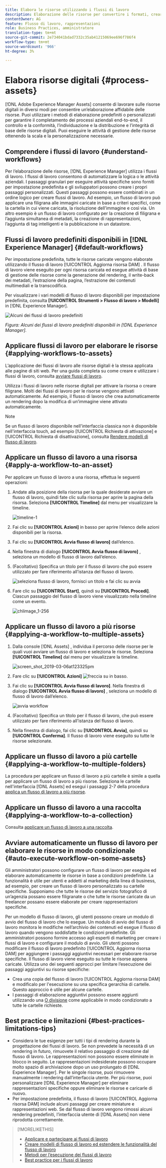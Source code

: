 ```yaml
---
title: Elabora le risorse utilizzando i flussi di lavoro
description: Elaborazione delle risorse per convertire i formati, creare rappresentazioni, gestire le risorse, convalidare le risorse ed eseguire flussi di lavoro.
contentOwner: AG
feature: Flusso di lavoro, rappresentazioni
role: Business Practices, amministratore
translation-type: tm+mt
source-git-commit: 2e734041bdad7332c35ab41215069ee696f786f4
workflow-type: tm+mt
source-wordcount: '966'
ht-degree: 3%

---
```



# Elabora risorse digitali {#process-assets}

[!DNL Adobe Experience Manager Assets] consente di lavorare sulle risorse digitali in diversi modi per consentire un’elaborazione affidabile delle risorse. Puoi utilizzare i metodi di elaborazione predefiniti o personalizzati per garantire il completamento dei processi aziendali end-to-end, il controllo e la conformità, l’individuazione e la distribuzione e l’integrità di base delle risorse digitali. Puoi eseguire le attività di gestione delle risorse ottenendo la scala e la personalizzazione necessarie.

## Comprendere i flussi di lavoro {#understand-workflows}

Per l’elaborazione delle risorse, [!DNL Experience Manager] utilizza i flussi di lavoro. I flussi di lavoro consentono di automatizzare la logica o le attività aziendali. I passaggi granulari per eseguire attività specifiche sono forniti per impostazione predefinita e gli sviluppatori possono creare i propri passaggi personalizzati. Questi passaggi possono essere combinati in un ordine logico per creare flussi di lavoro. Ad esempio, un flusso di lavoro può applicare una filigrana alle immagini caricate in base a criteri specifici, come la cartella in cui viene caricata, la risoluzione dell’immagine e così via. Un altro esempio è un flusso di lavoro configurato per la creazione di filigrana e l’aggiunta simultanea di metadati, la creazione di rappresentazioni, l’aggiunta di tag intelligenti e la pubblicazione in un datastore.

## Flussi di lavoro predefiniti disponibili in [!DNL Experience Manager] {#default-workflows}

Per impostazione predefinita, tutte le risorse caricate vengono elaborate utilizzando il flusso di lavoro [!UICONTROL Aggiorna risorsa DAM] . Il flusso di lavoro viene eseguito per ogni risorsa caricata ed esegue attività di base di gestione delle risorse come la generazione del rendering, il write-back dei metadati, l’estrazione della pagina, l’estrazione dei contenuti multimediali e la transcodifica.

Per visualizzare i vari modelli di flusso di lavoro disponibili per impostazione predefinita, consulta **[!UICONTROL Strumenti > Flusso di lavoro > Modelli]** in [!DNL Experience Manager].

![Alcuni dei flussi di lavoro predefiniti](assets/aem-default-workflows.png)

*Figura: Alcuni dei flussi di lavoro predefiniti disponibili in  [!DNL Experience Manager].*

## Applicare flussi di lavoro per elaborare le risorse {#applying-workflows-to-assets}

L’applicazione dei flussi di lavoro alle risorse digitali è la stessa applicata alle pagine di siti web. Per una guida completa su come creare e utilizzare i flussi di lavoro, consulta [avviare flussi di lavoro](/help/sites-authoring/workflows-participating.md).

Utilizza i flussi di lavoro nelle risorse digitali per attivare la risorsa o creare filigrane. Molti dei flussi di lavoro per le risorse vengono attivati automaticamente. Ad esempio, il flusso di lavoro che crea automaticamente un rendering dopo la modifica di un’immagine viene attivato automaticamente.

>[!NOTE]
>
>Se un flusso di lavoro disponibile nell&#39;interfaccia classica non è disponibile nell&#39;interfaccia touch, ad esempio [!UICONTROL Richiesta di attivazione] e [!UICONTROL Richiesta di disattivazione], consulta [Rendere modelli di flusso di lavoro](/help/sites-developing/workflows-models.md#classic2touchui).

## Applicare un flusso di lavoro a una risorsa {#apply-a-workflow-to-an-asset}

<!-- 
TBD: Add animated GIF for these steps instead of all these screenshots.
-->
Per applicare un flusso di lavoro a una risorsa, effettua le seguenti operazioni:

1. Andate alla posizione della risorsa per la quale desiderate avviare un flusso di lavoro, quindi fate clic sulla risorsa per aprire la pagina della risorsa. Seleziona **[!UICONTROL Timeline]** dal menu per visualizzare la timeline.

   ![timeline-1](assets/timeline.png)

1. Fai clic su **[!UICONTROL Azioni]** in basso per aprire l’elenco delle azioni disponibili per la risorsa.

1. Fai clic su **[!UICONTROL Avvia flusso di lavoro]** dall’elenco.

1. Nella finestra di dialogo **[!UICONTROL Avvia flusso di lavoro]** , seleziona un modello di flusso di lavoro dall’elenco.

1. (Facoltativo) Specifica un titolo per il flusso di lavoro che può essere utilizzato per fare riferimento all’istanza del flusso di lavoro.

   ![seleziona flusso di lavoro, fornisci un titolo e fai clic su avvia](assets/start-workflow.png)

1. Fare clic su **[!UICONTROL Start]**, quindi su **[!UICONTROL Procedi]**. Ciascun passaggio del flusso di lavoro viene visualizzato nella timeline come un evento.

   ![chlimage_1-256](assets/chlimage_1-52.png)

## Applicare un flusso di lavoro a più risorse {#applying-a-workflow-to-multiple-assets}

1. Dalla console [!DNL Assets] , individua il percorso delle risorse per le quali vuoi avviare un flusso di lavoro e seleziona le risorse. Seleziona **[!UICONTROL Timeline]** dal menu per visualizzare la timeline.

   ![screen_shot_2019-03-06at123325pm](assets/chlimage_1-136.png)

1. Fare clic su **[!UICONTROL Azioni]** ![freccia su](assets/do-not-localize/chevron-up-icon.png) in basso.
1. Fai clic su **[!UICONTROL Avvia flusso di lavoro]**. Nella finestra di dialogo **[!UICONTROL Avvia flusso di lavoro]** , seleziona un modello di flusso di lavoro dall’elenco.

   ![avvia workflow](assets/start-workflow.png)

1. (Facoltativo) Specifica un titolo per il flusso di lavoro, che può essere utilizzato per fare riferimento all’istanza del flusso di lavoro.
1. Nella finestra di dialogo, fai clic su **[!UICONTROL Avvia]**, quindi su **[!UICONTROL Conferma]**. Il flusso di lavoro viene eseguito su tutte le risorse selezionate.

## Applicare un flusso di lavoro a più cartelle {#applying-a-workflow-to-multiple-folders}

La procedura per applicare un flusso di lavoro a più cartelle è simile a quella per applicare un flusso di lavoro a più risorse. Seleziona le cartelle nell&#39;interfaccia [!DNL Assets] ed esegui i passaggi 2-7 della procedura [applica un flusso di lavoro a più risorse](/help/assets/assets-workflow.md#applying-a-workflow-to-multiple-assets).

## Applicare un flusso di lavoro a una raccolta {#applying-a-workflow-to-a-collection}

Consulta [applicare un flusso di lavoro a una raccolta](/help/assets/manage-collections.md#running-a-workflow-on-a-collection).

## Avviare automaticamente un flusso di lavoro per elaborare le risorse in modo condizionale {#auto-execute-workflow-on-some-assets}

Gli amministratori possono configurare un flusso di lavoro per eseguire ed elaborare automaticamente le risorse in base a condizioni predefinite. La funzionalità è utile per utenti e addetti al marketing della linea di business, ad esempio, per creare un flusso di lavoro personalizzato su cartelle specifiche. Supponiamo che tutte le risorse del servizio fotografico di un’agenzia possano essere filigranate o che tutte le risorse caricate da un freelancer possano essere elaborate per creare rappresentazioni specifiche.

Per un modello di flusso di lavoro, gli utenti possono creare un modulo di avvio del flusso di lavoro che lo esegue. Un modulo di avvio del flusso di lavoro monitora le modifiche nell’archivio dei contenuti ed esegue il flusso di lavoro quando vengono soddisfatte le condizioni predefinite. Gli amministratori possono fornire accesso agli esperti di marketing per creare i flussi di lavoro e configurare il modulo di avvio. Gli utenti possono modificare il flusso di lavoro predefinito [!UICONTROL Aggiorna risorsa DAM] per aggiungere i passaggi aggiuntivi necessari per elaborare risorse specifiche. Il flusso di lavoro viene eseguito su tutte le risorse appena caricate. Utilizza uno dei seguenti approcci per limitare l’esecuzione dei passaggi aggiuntivi su risorse specifiche:

* Crea una copia del flusso di lavoro [!UICONTROL Aggiorna risorsa DAM] e modificalo per l&#39;esecuzione su una specifica gerarchia di cartelle. Questo approccio è utile per alcune cartelle.
* I passaggi di elaborazione aggiuntivi possono essere aggiunti utilizzando una [O divisione](/help/sites-developing/workflows-step-ref.md#or-split) come applicabile in modo condizionato a tutte le cartelle richieste.

## Best practice e limitazioni {#best-practices-limitations-tips}

* Considera le tue esigenze per tutti i tipi di rendering durante la progettazione dei flussi di lavoro. Se non prevedete la necessità di un rendering in futuro, rimuovete il relativo passaggio di creazione dal flusso di lavoro. Le rappresentazioni non possono essere eliminate in blocco in seguito. Le rappresentazioni indesiderate possono occupare molto spazio di archiviazione dopo un uso prolungato di [!DNL Experience Manager]. Per le singole risorse, puoi rimuovere manualmente i rendering dall’interfaccia utente. Per più risorse, puoi personalizzare [!DNL Experience Manager] per eliminare rappresentazioni specifiche oppure eliminare le risorse e caricarle di nuovo.
* Per impostazione predefinita, il flusso di lavoro [!UICONTROL Aggiorna risorsa DAM] include alcuni passaggi per creare miniature e rappresentazioni web. Se dal flusso di lavoro vengono rimossi alcuni rendering predefiniti, l’interfaccia utente di [!DNL Assets] non viene riprodotta correttamente.

>[!MORELIKETHIS]
>
>* [Applicare e partecipare ai flussi di lavoro](/help/sites-authoring/workflows.md)
>* [Creare modelli di flusso di lavoro ed estendere le funzionalità del flusso di lavoro](/help/sites-developing/workflows.md)
>* [Metodi per l’esecuzione dei flussi di lavoro](/help/sites-administering/workflows-starting.md)
>* [Best practice per i flussi di lavoro](/help/sites-developing/workflows-best-practices.md)

